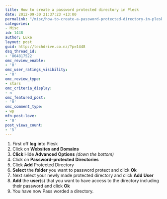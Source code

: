 ```yaml
---
title: How to create a password protected directory in Plesk
date: 2012-09-30 21:37:23 +13:00
permalink: "/misc/how-to-create-a-password-protected-directory-in-plesk/"
categories:
- Misc
id: 1448
author: Luke
layout: post
guid: http://techdrive.co.nz/?p=1448
dsq_thread_id:
- '864817522'
omc_review_enable:
- '0'
omc_user_ratings_visibility:
- '0'
omc_review_type:
- stars
omc_criteria_display:
- n
omc_featured_post:
- '0'
omc_comment_type:
- wp
mfn-post-love:
- '0'
post_views_count:
- '5'
---
```


<ol start="1">
  <li>
    First off <strong>log</strong> <strong>in</strong>to Plesk
  </li>
  <li>
    Click on <strong>Websites and Domains</strong>
  </li>
  <li>
    <strong>Click</strong> Hide <strong>Advanced</strong> <strong>Options</strong><em> (down the bottom)</em>
  </li>
  <li>
    Click on <strong>Password</strong>&#8211;<strong>protected</strong> <strong>Directories</strong>
  </li>
  <li>
    Click <strong>Add</strong> Protected Directory
  </li>
  <li>
    <strong>Select</strong> the <strong>folder</strong> you want to password protect and click <strong>Ok</strong>
  </li>
  <li>
    Next select your newly made protected directory and click <strong>Add</strong> <strong>User</strong>
  </li>
  <li>
    <strong>Add</strong> the <strong>user</strong>(s) that you want to have access to the directory including their password and click <strong>Ok</strong>
  </li>
  <li>
    You have now Pass worded a directory.
  </li>
</ol>